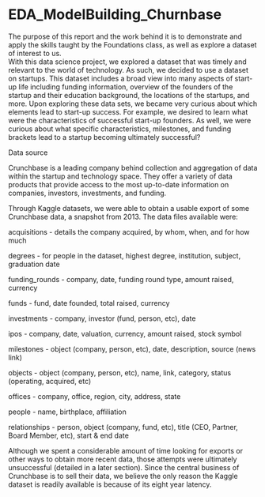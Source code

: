 # EDA_ModelBuilding_Churnbase
The purpose of this report and the work behind it is to demonstrate and apply the skills taught by the Foundations class, as well as explore a dataset of interest to us.  
With this data science project, we explored a dataset that was timely and relevant to the world of technology. As such, we decided to use a dataset on startups. This dataset includes a broad view into many aspects of start-up life including funding information, overview of the founders of the startup and their education background, the locations of the startups, and more. Upon exploring these data sets, we became very curious about which elements lead to start-up success. For example, we desired to learn what were the characteristics of successful start-up founders. As well, we were curious about what specific characteristics, milestones, and funding brackets lead to a startup becoming ultimately successful?  

Data source  

 

Crunchbase is a leading company behind collection and aggregation of data within the startup and technology space. They offer a variety of data products that provide access to the most up-to-date information on companies, investors, investments, and funding.  

 

Through Kaggle datasets, we were able to obtain a usable export of some Crunchbase data, a snapshot from 2013. The data files available were:  

acquisitions - details the company acquired, by whom, when, and for how much 

degrees - for people in the dataset, highest degree, institution, subject, graduation date 

funding_rounds - company, date, funding round type, amount raised, currency  

funds - fund, date founded, total raised, currency 

investments - company, investor (fund, person, etc), date 

ipos - company, date, valuation, currency, amount raised, stock symbol 

milestones - object (company, person, etc), date, description, source (news link) 

objects - object (company, person, etc), name, link, category, status (operating, acquired, etc) 

offices - company, office, region, city, address, state 

people - name, birthplace, affiliation 

relationships - person, object (company, fund, etc), title (CEO, Partner, Board Member, etc), start & end date 

 

Although we spent a considerable amount of time looking for exports or other ways to obtain more recent data, those attempts were ultimately unsuccessful (detailed in a later section). Since the central business of Crunchbase is to sell their data, we believe the only reason the Kaggle dataset is readily available is because of its eight year latency. 
